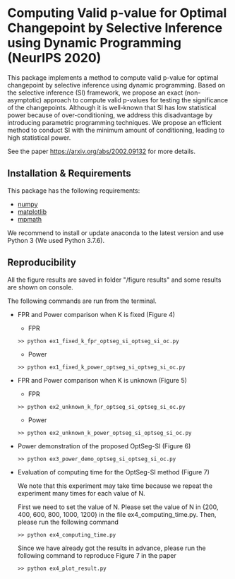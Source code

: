 # Computing Valid p-value for Optimal Changepoint by Selective Inference using Dynamic Programming (NeurIPS 2020)

This package implements a method to compute valid p-value for optimal changepoint by selective inference using dynamic programming. Based on the selective inference (SI) framework, we propose an exact (non-asymptotic) approach to compute valid p-values for testing the significance of the changepoints. Although it is well-known that SI has low statistical power because of over-conditioning, we address this disadvantage by introducing parametric programming techniques. We propose an efficient method to conduct SI with the minimum amount of conditioning, leading to high statistical power.

See the paper <https://arxiv.org/abs/2002.09132> for more details.


## Installation & Requirements

This package has the following requirements:

- [numpy](http://numpy.org)
- [matplotlib](https://matplotlib.org/)
- [mpmath](http://mpmath.org/)

We recommend to install or update anaconda to the latest version and use Python 3
(We used Python 3.7.6).

## Reproducibility

All the figure results are saved in folder "/figure results" and some results are shown on console.

The following commands are run from the terminal.

- FPR and Power comparison when K is fixed (Figure 4)
	- FPR
	```
	>> python ex1_fixed_k_fpr_optseg_si_optseg_si_oc.py
	```
	- Power
	```
	>> python ex1_fixed_k_power_optseg_si_optseg_si_oc.py
	```
	
- FPR and Power comparison when K is unknown (Figure 5)
	- FPR
	```
	>> python ex2_unknown_k_fpr_optseg_si_optseg_si_oc.py
	```
	- Power
	```
	>> python ex2_unknown_k_power_optseg_si_optseg_si_oc.py
	``` 
	
- Power demonstration of the proposed OptSeg-SI (Figure 6)
	```
	>> python ex3_power_demo_optseg_si_optseg_si_oc.py
	```
	
- Evaluation of computing time for the OptSeg-SI method (Figure 7)
	
	We note that this experiment may take time because we repeat the experiment many times for each value of N.

	First we need to set the value of N. Please set the value of N in {200, 400, 600, 800, 1000, 1200} in the file ex4_computing_time.py. Then, please run the following command

	```
	>> python ex4_computing_time.py
	```
	
	Since we have already got the results in advance, please run the following command to reproduce Figure 7 in the paper
	
	```
	>> python ex4_plot_result.py
	```


